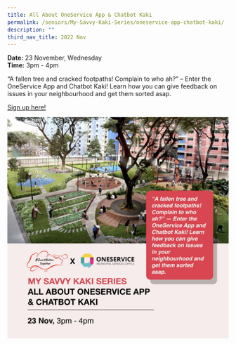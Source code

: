 ```yaml
---
title: All About OneService App & Chatbot Kaki
permalink: /seniors/My-Savvy-Kaki-Series/oneservice-app-chatbot-kaki/
description: ""
third_nav_title: 2022 Nov
---
```


**Date:** 23 November, Wednesday
<br> **Time:** 3pm - 4pm

“A fallen tree and cracked footpaths! Complain to who ah?” – Enter the OneService App and Chatbot Kaki! Learn how you can give feedback on issues in your neighbourhood and get them sorted asap.  

[Sign up here!](https://go.gov.sg/seniors-oneservice-nov22) 

![free webinar on oneservice app and chatbot kaki for seniors](/images/Nov%202022/Seniors_23%20Nov.jpeg)